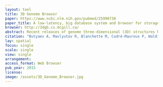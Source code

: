 ```yaml
---
layout: tool 
title: 3D Genome Browser
paper: https://www.ncbi.nlm.nih.gov/pubmed/25990738
paper_title: A low-latency, big database system and browser for storage, querying and visualization of 3D genomic data'
browser: http://3dgb.cs.mcgill.ca/
abstract: Recent releases of genome three-dimensional (3D) structures have the potential to transform our understanding of genomes. Nonetheless, the storage technology and visualization tools need to evolve to offer to the scientific community fast and convenient access to these data. We introduce simultaneously a database system to store and query 3D genomic data (3DBG), and a 3D genome browser to visualize and explore 3D genome structures (3DGB). We benchmark 3DBG against state-of-the-art systems and demonstrate that it is faster than previous solutions, and importantly gracefully scales with the size of data. We also illustrate the usefulness of our 3D genome Web browser to explore human genome structures. The 3D genome browser is available at http://3dgb.cs.mcgill.ca/.
citation: "Butyaev A, Mavlyutov R, Blanchette M, Cudré-Mauroux P, Waldispühl J. A low-latency, big database system and browser for storage, querying and visualization of 3D genomic data. Nucleic Acids Res. academic.oup.com; 2015;43: e103."
lay: spatial
focus: single
scale: single
view: single
arrangement: 
access_format: Web Browser
pub_year: 2015
license: 
image: /assets/3D_Genome_Browser.jpg
---
```

